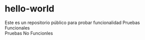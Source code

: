 # hello-world
Este es un repositorio público para probar funcionalidad
Pruebas Funcionales  
Pruebas No Funcionles

